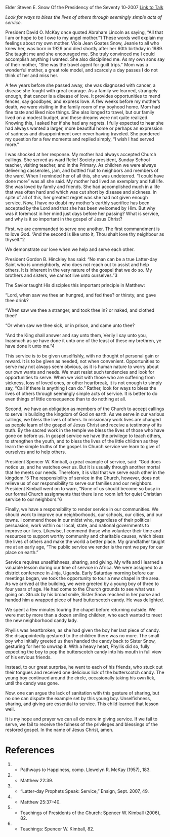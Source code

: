 Elder Steven E. Snow
Of the Presidency of the Seventy
10-2007
[Link to Talk](https://www.churchofjesuschrist.org/study/general-conference/2007/10/service?lang=eng)

_Look for ways to bless the lives of others through seemingly simple acts of service._

President David O. McKay once quoted Abraham Lincoln as saying, “All that I am or hope to be I owe to my angel mother.”1 These words well explain my feelings about my own mother. Viola Jean Goates Snow, Jeanie to all who knew her, was born in 1929 and died shortly after her 60th birthday in 1989. She taught me and she encouraged me. She truly convinced me I could accomplish anything I wanted. She also disciplined me. As my own sons say of their mother, “She was the travel agent for guilt trips.” Mom was a wonderful mother, a great role model, and scarcely a day passes I do not think of her and miss her.

A few years before she passed away, she was diagnosed with cancer, a disease she fought with great courage. As a family we learned, strangely enough, that cancer is a disease of love. It provides opportunities to mend fences, say goodbyes, and express love. A few weeks before my mother’s death, we were visiting in the family room of my boyhood home. Mom had fine taste and liked nice things. She also longed to travel, but our family lived on a modest budget, and these dreams were not quite realized. Knowing this, I asked her if she had any regrets. I fully expected to hear she had always wanted a larger, more beautiful home or perhaps an expression of sadness and disappointment over never having traveled. She pondered my question for a few moments and replied simply, “I wish I had served more.”

I was shocked at her response. My mother had always accepted Church callings. She served as ward Relief Society president, Sunday School teacher, visiting teacher, and in the Primary. As children we were always delivering casseroles, jam, and bottled fruit to neighbors and members of the ward. When I reminded her of all this, she was undeterred. “I could have done more” was all she said. My mother had lived an exemplary and full life. She was loved by family and friends. She had accomplished much in a life that was often hard and which was cut short by disease and sickness. In spite of all of this, her greatest regret was she had not given enough service. Now, I have no doubt my mother’s earthly sacrifice has been accepted by the Lord and that she has been welcomed by Him. But why was it foremost in her mind just days before her passing? What is service, and why is it so important in the gospel of Jesus Christ?

First, we are commanded to serve one another. The first commandment is to love God. “And the second is like unto it, Thou shalt love thy neighbour as thyself.”2

We demonstrate our love when we help and serve each other.

President Gordon B. Hinckley has said: “No man can be a true Latter-day Saint who is unneighborly, who does not reach out to assist and help others. It is inherent in the very nature of the gospel that we do so. My brothers and sisters, we cannot live unto ourselves.”3

The Savior taught His disciples this important principle in Matthew:

“Lord, when saw we thee an hungred, and fed thee? or thirsty, and gave thee drink?

“When saw we thee a stranger, and took thee in? or naked, and clothed thee?

“Or when saw we thee sick, or in prison, and came unto thee?

“And the King shall answer and say unto them, Verily I say unto you, Inasmuch as ye have done it unto one of the least of these my brethren, ye have done it unto me.”4

This service is to be given unselfishly, with no thought of personal gain or reward. It is to be given as needed, not when convenient. Opportunities to serve may not always seem obvious, as it is human nature to worry about our own wants and needs. We must resist such tendencies and look for opportunities to serve. When we visit with those who are suffering from sickness, loss of loved ones, or other heartbreak, it is not enough to simply say, “Call if there is anything I can do.” Rather, look for ways to bless the lives of others through seemingly simple acts of service. It is better to do even things of little consequence than to do nothing at all.

Second, we have an obligation as members of the Church to accept callings to serve in building the kingdom of God on earth. As we serve in our various callings, we bless the lives of others. In missionary work lives are changed as people learn of the gospel of Jesus Christ and receive a testimony of its truth. By the sacred work in the temple we bless the lives of those who have gone on before us. In gospel service we have the privilege to teach others, to strengthen the youth, and to bless the lives of the little children as they learn the simple truths of the gospel. In Church service we learn to give of ourselves and to help others.

President Spencer W. Kimball, a great example of service, said: “God does notice us, and he watches over us. But it is usually through another mortal that he meets our needs. Therefore, it is vital that we serve each other in the kingdom.”5 The responsibility of service in the Church, however, does not relieve us of our responsibility to serve our families and our neighbors. President Kimball went on to warn, “None of us should become so busy in our formal Church assignments that there is no room left for quiet Christian service to our neighbors.”6

Finally, we have a responsibility to render service in our communities. We should work to improve our neighborhoods, our schools, our cities, and our towns. I commend those in our midst who, regardless of their political persuasion, work within our local, state, and national governments to improve our lives. Likewise, I commend those who volunteer their time and resources to support worthy community and charitable causes, which bless the lives of others and make the world a better place. My grandfather taught me at an early age, “The public service we render is the rent we pay for our place on earth.”

Service requires unselfishness, sharing, and giving. My wife and I learned a valuable lesson during our time of service in Africa. We were assigned to a district conference in Jinja, Uganda. Early Saturday morning before our meetings began, we took the opportunity to tour a new chapel in the area. As we arrived at the building, we were greeted by a young boy of three to four years of age. He had come to the Church grounds to see what was going on. Struck by his broad smile, Sister Snow reached in her purse and handed him a wrapped piece of hard butterscotch candy. He was delighted.

We spent a few minutes touring the chapel before returning outside. We were met by more than a dozen smiling children, who each wanted to meet the new neighborhood candy lady.

Phyllis was heartbroken, as she had given the boy her last piece of candy. She disappointedly gestured to the children there was no more. The small boy who initially greeted us then handed the candy back to Sister Snow, gesturing for her to unwrap it. With a heavy heart, Phyllis did so, fully expecting the boy to pop the butterscotch candy into his mouth in full view of his envious friends.

Instead, to our great surprise, he went to each of his friends, who stuck out their tongues and received one delicious lick of the butterscotch candy. The young boy continued around the circle, occasionally taking his own lick, until the candy was gone.

Now, one can argue the lack of sanitation with this gesture of sharing, but no one can dispute the example set by this young boy. Unselfishness, sharing, and giving are essential to service. This child learned that lesson well.

It is my hope and prayer we can all do more in giving service. If we fail to serve, we fail to receive the fulness of the privileges and blessings of the restored gospel. In the name of Jesus Christ, amen.

# References
1. - Pathways to Happiness, comp. Llewelyn R. McKay (1957), 183.
2. - Matthew 22:39.
3. - “Latter-day Prophets Speak: Service,” Ensign, Sept. 2007, 49.
4. - Matthew 25:37–40.
5. - Teachings of Presidents of the Church: Spencer W. Kimball (2006), 82.
6. - Teachings: Spencer W. Kimball, 82.